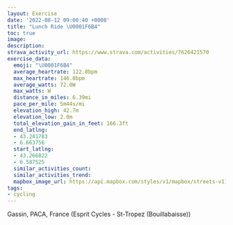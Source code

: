 ```yaml
---
layout: Exercise
date: '2022-08-12 09:00:40 +0000'
title: "Lunch Ride \U0001F6B4"
toc: true
image:
description:
strava_activity_url: https://www.strava.com/activities/7626421570
exercise_data:
  emoji: "\U0001F6B4"
  average_heartrate: 122.0bpm
  max_heartrate: 146.0bpm
  average_watts: 72.0W
  max_watts: W
  distance_in_miles: 6.39mi
  pace_per_mile: 5m44s/mi
  elevation_high: 42.7m
  elevation_low: 2.0m
  total_elevation_gain_in_feet: 166.3ft
  end_latlng:
  - 43.241783
  - 6.663756
  start_latlng:
  - 43.266822
  - 6.587525
  similar_activities_count:
  similar_activities_trend:
  mapbox_image_url: https://api.mapbox.com/styles/v1/mapbox/streets-v11/static/path-5+787af2-1.0(spagG_seg%40LfAFt%40%3FVk%40nCM%5EGFM%3Fg%40%5CWZGBU%40GCe%40Qg%40WUIOCYBGDOVMBCJAj%40BfAGz%40E%7CAOtAG%5CIv%40A%5EI%60%40%3F%5CCl%40DdB%5EHG%3FVVe%40jBLhA%40%5CHTNt%40L%60%40%60%40n%40VTHR%5E%5EPMF%3FDEj%40S%5C%5BHOH%5DJs%40PgBb%40%7BB%60CkHr%40%7BBV%5DWi%40~%40DFEu%40u%40DUz%40aAGd%40Nm%40fC~%40HH%5EBJDZBtCx%40N%40LHHAFHDADEd%40wGVgBPo%40JSPHTKHPnAp%40DF%60%40NDABBNm%40FARSPCDGPk%40P%5DrAmEzBmGnDqINi%40D_%40B_%40C_AE_%40Mm%40eCyICKQUMc%40A_%40qAqEaA%7DC%5DoAk%40cByBkHQu%40OqAIkAAuAFoFDiA%5E_H%40q%40Ao%40O%7D%40a%40oAsCwHOk%40OeAEa%40As%40Ba%40RgBBaAOiFDyCA%7D%40C%5BQy%40Og%40c%40eAMg%40KeADqCh%40qNDoA%40_BIsBcAeKKmGMuMs%40%7BHUcBYq%40OQMSUQEGCOa%40_%40A_%40u%40eAK%5DELDMAECJGa%40IDNW%5EWRWdCwBVOBIFJLBLKnBcB%7CB%7BBzDgEtLcN~LcNFL%3FGAHKCFM~BqChA%7BA%7CBiDhAiBt%40sAbBaDzBaFpNu%5CBMlAoC%5Ek%40d%40c%40jDcCHAdBsAnR%7DPXQb%40OPO%3FIDWPQ%3FGl%40qA%40MRWZo%40bAiB%40OJ%5DJe%40LsA%40w%40E%7BACY_%40mBAQD_%40%3FQRk%40Z%5DFGL%3FFEJAH%40LEBBJM%3FQDa%40%3FWGu%40EU%40IEg%40%3FYIu%40%3FKUeB%40OIQOu%40EIC%5BCGKm%40GS%3FGE%5BBQHAZDv%40AF%40VCF%40FCTFJCXBNID_%40%3F_DF%7B%40A%7DA%40ODS%3FcAEcAEECBEAEI%40%3FCq%40CNEOv%40gADw%40BS%3FQNyBLk%40jBBl%40BRDDAPDTBX%3FNGDI%40KCUDEXAT%40p%40AE_%40DQCU%40KGqAGw%40CiDDUC_%40),pin-s-s+e5b22e(6.58752,43.26682),pin-s-f+89ae00(6.663749999999997,43.24177999999993)/auto/800x800?access_token=pk.eyJ1Ijoiam9zaGJlY2ttYW4iLCJhIjoiY205eWR2aDd1MWZ6djJrbXc4a3M0bWZleiJ9.XiG9OWkNcZk2QzjJbxLB4A
tags:
- cycling
---
```




Gassin, PACA, France (Esprit Cycles - St-Tropez (Bouillabaisse))
